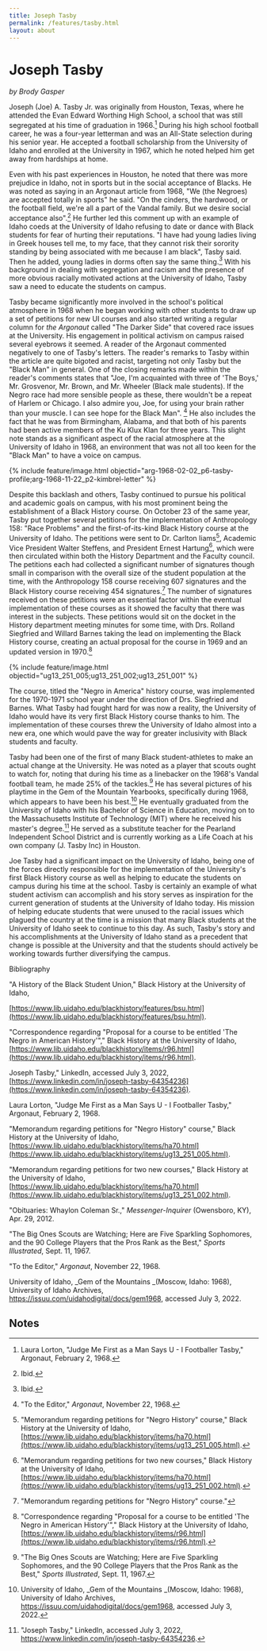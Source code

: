 ```yaml
---
title: Joseph Tasby
permalink: /features/tasby.html
layout: about
---
```


# Joseph Tasby

*by Brody Gasper*

Joseph (Joe) A. Tasby Jr. was originally from Houston, Texas, where he attended the Evan Edward Worthing High School, a school that was still segregated at his time of graduation in 1966.[^1]  During his high school football career, he was a four-year letterman and was an All-State selection during his senior year.  He accepted a football scholarship from the University of Idaho and enrolled at the University in 1967, which he noted helped him get away from hardships at home.  

Even with his past experiences in Houston, he noted that there was more prejudice in Idaho, not in sports but in the social acceptance of Blacks. He was noted as saying in an Argonaut article from 1968, "We (the Negroes) are accepted totally in sports" he said. "On the cinders, the hardwood, or the football field, we're all a part of the Vandal family.  But we desire social acceptance also".[^2]  He further led this comment up with an example of Idaho coeds at the University of Idaho refusing to date or dance with Black students for fear of hurting their reputations. "I have had young ladies living in Greek houses tell me, to my face, that they cannot risk their sorority standing by being associated with me because I am black", Tasby said. Then he added, young ladies in dorms often say the same thing.[^3]  With his background in dealing with segregation and racism and the presence of more obvious racially motivated actions at the University of Idaho, Tasby saw a need to educate the students on campus.  

Tasby became significantly more involved in the school's political atmosphere in 1968 when he began working with other students to draw up a set of petitions for new UI courses and also started writing a regular column for _the Argonaut_ called "The Darker Side" that covered race issues at the University.  His engagement in political activism on campus raised several eyebrows it seemed. A reader of the Argonaut commented negatively to one of Tasby's letters.  The reader's remarks to Tasby within the article are quite bigoted and racist, targeting not only Tasby but the "Black Man" in general.  One of the closing remarks made within the reader's comments states that "Joe, I'm acquainted with three of 'The Boys,' Mr. Grosvenor, Mr. Brown, and Mr. Wheeler (Black male students). If the Negro race had more sensible people as these, there wouldn't be a repeat of Harlem or Chicago.  I also admire you, Joe, for using your brain rather than your muscle. I can see hope for the Black Man". [^4] He also includes the fact that he was from Birmingham, Alabama, and that both of his parents had been active members of the Ku Klux Klan for three years. This slight note stands as a significant aspect of the racial atmosphere at the University of Idaho in 1968, an environment that was not all too keen for the "Black Man" to have a voice on campus.  

{% include feature/image.html objectid="arg-1968-02-02_p6-tasby-profile;arg-1968-11-22_p2-kimbrel-letter"  %}


Despite this backlash and others, Tasby continued to pursue his political and academic goals on campus, with his most prominent being the establishment of a Black History course.  On October 23 of the same year, Tasby put together several petitions for the implementation of Anthropology 158: "Race Problems" and the first-of-its-kind Black History course at the University of Idaho.  The petitions were sent to Dr. Carlton Iiams[^5], Academic Vice President Walter Steffens, and President Ernest Hartung[^6], which were then circulated within both the History Department and the Faculty council.  The petitions each had collected a significant number of signatures though small in comparison with the overall size of the student population at the time, with the Anthropology 158 course receiving 607 signatures and the Black History course receiving 454 signatures.[^7]  The number of signatures received on these petitions were an essential factor within the eventual implementation of these courses as it showed the faculty that there was interest in the subjects.  These petitions would sit on the docket in the History department meeting minutes for some time, with Drs. Rolland Siegfried and Willard Barnes taking the lead on implementing the Black History course, creating an actual proposal for the course in 1969 and an updated version in 1970.[^8] 

{% include feature/image.html objectid="ug13_251_005;ug13_251_002;ug13_251_001"  %}

The course, titled the "Negro in America" history course, was implemented for the 1970-1971 school year under the direction of Drs. Siegfried and Barnes. What Tasby had fought hard for was now a reality, the University of Idaho would have its very first Black History course thanks to him.  The implementation of these courses threw the University of Idaho almost into a new era, one which would pave the way for greater inclusivity with Black students and faculty.  

Tasby had been one of the first of many Black student-athletes to make an actual change at the University. He was noted as a player that scouts ought to watch for, noting that during his time as a linebacker on the 1968's Vandal football team, he made 25% of the tackles.[^9]  He has several pictures of his playtime in the Gem of the Mountain Yearbooks, specifically during 1968, which appears to have been his best.[^10]  He eventually graduated from the University of Idaho with his Bachelor of Science in Education, moving on to the Massachusetts Institute of Technology (MIT) where he received his master's degree.[^11]  He served as a substitute teacher for the Pearland Independent School District and is currently working as a Life Coach at his own company (J. Tasby Inc) in Houston.

Joe Tasby had a significant impact on the University of Idaho, being one of the forces directly responsible for the implementation of the University's first Black History course as well as helping to educate the students on campus during his time at the school.  Tasby is certainly an example of what student activism can accomplish and his story serves as inspiration for the current generation of students at the University of Idaho today.  His mission of helping educate students that were unused to the racial issues which plagued the country at the time is a mission that many Black students at the University of Idaho seek to continue to this day. As such, Tasby's story and his accomplishments at the University of Idaho stand as a precedent that change is possible at the University and that the students should actively be working towards further diversifying the campus.

Bibliography

"A History of the Black Student Union," Black History at the University of Idaho,

[https://www.lib.uidaho.edu/blackhistory/features/bsu.html](https://www.lib.uidaho.edu/blackhistory/features/bsu.html).

"Correspondence regarding "Proposal for a course to be entitled 'The Negro in American History'"," Black History at the University of Idaho, [https://www.lib.uidaho.edu/blackhistory/items/r96.html](https://www.lib.uidaho.edu/blackhistory/items/r96.html).

Joseph Tasby," LinkedIn, accessed July 3, 2022, [https://www.linkedin.com/in/joseph-tasby-64354236](https://www.linkedin.com/in/joseph-tasby-64354236).

Laura Lorton, "Judge Me First as a Man Says U - I Footballer Tasby," Argonaut, February 2, 1968.

"Memorandum regarding petitions for "Negro History" course," Black History at the University of Idaho, [https://www.lib.uidaho.edu/blackhistory/items/ha70.html](https://www.lib.uidaho.edu/blackhistory/items/ug13_251_005.html).

"Memorandum regarding petitions for two new courses," Black History at the University of Idaho, [https://www.lib.uidaho.edu/blackhistory/items/ha70.html](https://www.lib.uidaho.edu/blackhistory/items/ug13_251_002.html).

"Obituaries: Whaylon Coleman Sr.," _Messenger-Inquirer_ (Owensboro, KY), Apr. 29, 2012. 

"The Big Ones Scouts are Watching; Here are Five Sparkling Sophomores, and the 90 College Players that the Pros Rank as the Best," _Sports Illustrated_, Sept. 11, 1967.

"To the Editor," _Argonaut_, November 22, 1968.

University of Idaho, _Gem of the Mountains _(Moscow, Idaho: 1968), University of Idaho Archives, https://issuu.com/uidahodigital/docs/gem1968, accessed July 3, 2022.


<!-- Footnotes themselves at the bottom. -->
## Notes

[^1]:
     Laura Lorton, "Judge Me First as a Man Says U - I Footballer Tasby," Argonaut, February 2, 1968.

[^2]:
     Ibid. 

[^3]:
     Ibid. 

[^4]:
     "To the Editor," _Argonaut_, November 22, 1968.

[^5]:
     "Memorandum regarding petitions for "Negro History" course," Black History at the University of Idaho, [https://www.lib.uidaho.edu/blackhistory/items/ha70.html](https://www.lib.uidaho.edu/blackhistory/items/ug13_251_005.html).

[^6]:
     "Memorandum regarding petitions for two new courses," Black History at the University of Idaho, [https://www.lib.uidaho.edu/blackhistory/items/ha70.html](https://www.lib.uidaho.edu/blackhistory/items/ug13_251_002.html).

[^7]:
     "Memorandum regarding petitions for "Negro History" course."

[^8]:
     "Correspondence regarding "Proposal for a course to be entitled 'The Negro in American History'"," Black History at the University of Idaho, [https://www.lib.uidaho.edu/blackhistory/items/r96.html](https://www.lib.uidaho.edu/blackhistory/items/r96.html).

[^9]:
     "The Big Ones Scouts are Watching; Here are Five Sparkling Sophomores, and the 90 College Players that the Pros Rank as the Best," _Sports Illustrated_, Sept. 11, 1967.

[^10]:
     University of Idaho, _Gem of the Mountains _(Moscow, Idaho: 1968), University of Idaho Archives, <https://issuu.com/uidahodigital/docs/gem1968>, accessed July 3, 2022.

[^11]:
     "Joseph Tasby," LinkedIn, accessed July 3, 2022, <https://www.linkedin.com/in/joseph-tasby-64354236>. 
